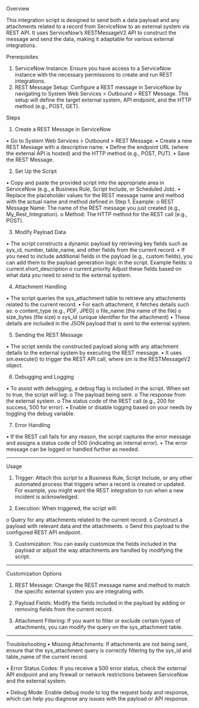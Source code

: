 Overview

This integration script is designed to send both a data payload and any attachments related to a record from ServiceNow to an external system via REST API. It uses ServiceNow’s RESTMessageV2 API to construct the message and send the data, making it adaptable for various external integrations.

Prerequisites

1.	ServiceNow Instance: Ensure you have access to a ServiceNow instance with the necessary permissions to create and run REST integrations.
2.	REST Message Setup: Configure a REST message in ServiceNow by navigating to System Web Services > Outbound > REST Message. This setup will define the target external system, API endpoint, and the HTTP method (e.g., POST, GET).

Steps

1. Create a REST Message in ServiceNow

•	Go to System Web Services > Outbound > REST Message.
•	Create a new REST Message with a descriptive name.
•	Define the endpoint URL (where the external API is hosted) and the HTTP method (e.g., POST, PUT).
•	Save the REST Message.

2. Set Up the Script

•	Copy and paste the provided script into the appropriate area in ServiceNow (e.g., a Business Rule, Script Include, or Scheduled Job).
•	Replace the placeholder values for the REST message name and method with the actual name and method defined in Step 1.
Example:
o	REST Message Name: The name of the REST message you just created (e.g., My_Rest_Integration).
o	Method: The HTTP method for the REST call (e.g., POST).

3. Modify Payload Data

•	The script constructs a dynamic payload by retrieving key fields such as sys_id, number, table_name, and other fields from the current record.
•	If you need to include additional fields in the payload (e.g., custom fields), you can add them to the payload generation logic in the script.
Example fields:
o	current.short_description
o	current.priority
Adjust these fields based on what data you need to send to the external system.

4. Attachment Handling

•	The script queries the sys_attachment table to retrieve any attachments related to the current record.
•	For each attachment, it fetches details such as:
o	content_type (e.g., PDF, JPEG)
o	file_name (the name of the file)
o	size_bytes (file size)
o	sys_id (unique identifier for the attachment)
•	These details are included in the JSON payload that is sent to the external system.

5. Sending the REST Message

•	The script sends the constructed payload along with any attachment details to the external system by executing the REST message.
•	It uses sm.execute() to trigger the REST API call, where sm is the RESTMessageV2 object.

6. Debugging and Logging

•	To assist with debugging, a debug flag is included in the script. When set to true, the script will log:
o	The payload being sent.
o	The response from the external system.
o	The status code of the REST call (e.g., 200 for success, 500 for error).
•	Enable or disable logging based on your needs by toggling the debug variable.

7. Error Handling

•	If the REST call fails for any reason, the script captures the error message and assigns a status code of 500 (indicating an internal error).
•	The error message can be logged or handled further as needed.
________________________________________
Usage
1.	Trigger: Attach this script to a Business Rule, Script Include, or any other automated process that triggers when a record is created or updated. For example, you might want the REST integration to run when a new incident is acknowledged.

2.	Execution: When triggered, the script will:

o	Query for any attachments related to the current record.
o	Construct a payload with relevant data and the attachments.
o	Send this payload to the configured REST API endpoint.

3.	Customization: You can easily customize the fields included in the payload or adjust the way attachments are handled by modifying the script.
________________________________________
Customization Options
1.	REST Message: Change the REST message name and method to match the specific external system you are integrating with.

2.	Payload Fields: Modify the fields included in the payload by adding or removing fields from the current record.

3.	Attachment Filtering: If you want to filter or exclude certain types of attachments, you can modify the query on the sys_attachment table.
________________________________________
Troubleshooting
•	Missing Attachments: If attachments are not being sent, ensure that the sys_attachment query is correctly filtering by the sys_id and table_name of the current record.

•	Error Status Codes: If you receive a 500 error status, check the external API endpoint and any firewall or network restrictions between ServiceNow and the external system.

•	Debug Mode: Enable debug mode to log the request body and response, which can help you diagnose any issues with the payload or API response.

